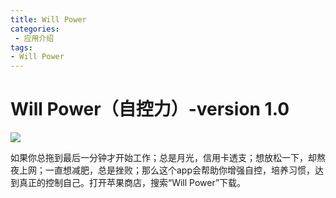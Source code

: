 ```yaml
---
title: Will Power
categories:   
 - 应用介绍
tags: 
- Will Power
---
```


# Will Power（自控力）-version 1.0
![](/uploads/images/414.png
)

如果你总拖到最后一分钟才开始工作；总是月光，信用卡透支；想放松一下，却熬夜上网；一直想减肥，总是挫败；那么这个app会帮助你增强自控，培养习惯，达到真正的控制自己。打开苹果商店，搜索“Will Power”下载。
